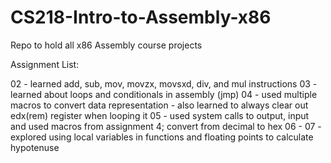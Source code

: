 # CS218-Intro-to-Assembly-x86
Repo to hold all x86 Assembly course projects

Assignment List:

02 - learned add, sub, mov, movzx, movsxd, div, and mul instructions
03 - learned about loops and conditionals in assembly (jmp)
04 - used multiple macros to convert data representation
      - also learned to always clear out edx(rem) register when looping it
05 - used system calls to output, input and used macros from assignment 4; convert from decimal to hex
06 - 
07 - explored using local variables in functions and floating points to calculate hypotenuse
